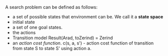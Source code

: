 A search problem can be defined as follows:
- a set of possible states that environment can be. We call it a **state space**
- initial state
- a set of one goal states.
- the actions
- Transition model
Result(Arad, toZerind) = Zerind
- an *action cost function*. c(s, a, s') - action cost function of transition from state S to state S' using action a.